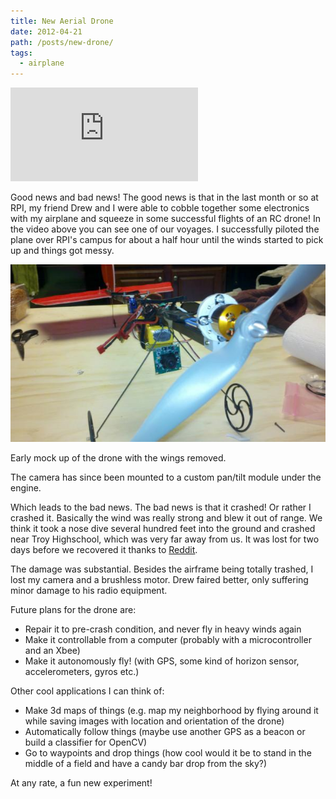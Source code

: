 ```yaml
---
title: New Aerial Drone
date: 2012-04-21
path: /posts/new-drone/
tags: 
  - airplane
---
```



<div class="media-container">

<iframe src="http://www.youtube.com/embed/3jVKegQwZ24" frameborder="0" allowfullscreen></iframe>

</div>

Good news and bad news! The good news is that in the last month or so at RPI, my friend Drew and I were able to cobble together some electronics with my airplane and squeeze in some successful flights of an RC drone! In the video above you can see one of our voyages. I successfully piloted the plane over RPI's campus for about a half hour until the winds started to pick up and things got messy.

<div class="media-container">

<img src="/images/posts/drone.jpg">

<p>Early mock up of the drone with the wings removed.</p>
<p>The camera has since been mounted to a custom pan/tilt module under the engine.</p>

</div>

Which leads to the bad news. The bad news is that it crashed! Or rather I crashed it. Basically the wind was really strong and blew it out of range. We think it took a nose dive several hundred feet into the ground and crashed near Troy Highschool, which was very far away from us. It was lost for two days before we recovered it thanks to [Reddit](http://www.reddit.com/r/RPI/comments/tj2b2/anyone_seen_a_red_rc_plane_last_seen_doing_a_nose/).

The damage was substantial. Besides the airframe being totally trashed, I lost my camera and a brushless motor. Drew faired better, only suffering minor damage to his radio equipment.

Future plans for the drone are:

- Repair it to pre-crash condition, and never fly in heavy winds again
- Make it controllable from a computer (probably with a microcontroller and an Xbee)
- Make it autonomously fly! (with GPS, some kind of horizon sensor, accelerometers, gyros etc.)

Other cool applications I can think of:

- Make 3d maps of things (e.g. map my neighborhood by flying around it while saving images with location and orientation of the drone)
- Automatically follow things (maybe use another GPS as a beacon or build a classifier for OpenCV)
- Go to waypoints and drop things (how cool would it be to stand in the middle of a field and have a candy bar drop from the sky?)

At any rate, a fun new experiment!
